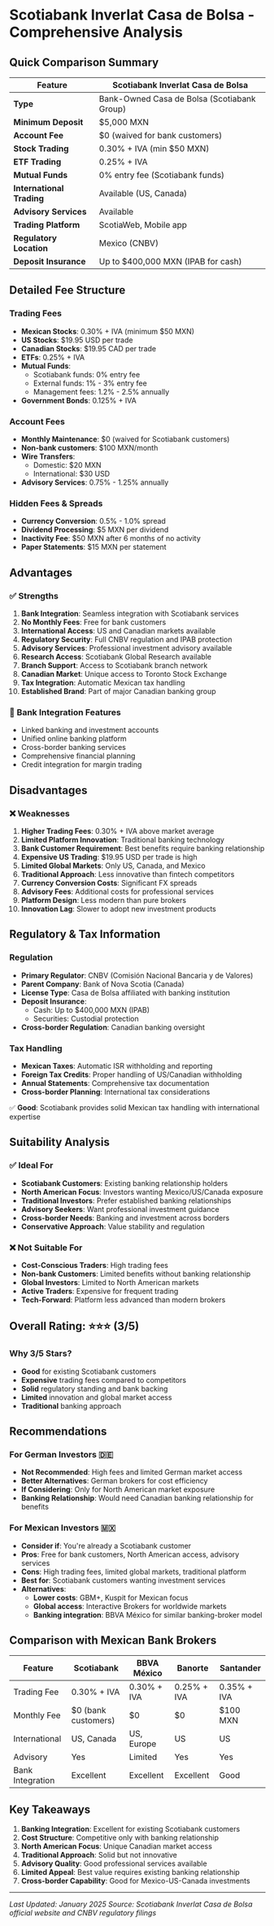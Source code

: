# Scotiabank Inverlat Casa de Bolsa - Comprehensive Analysis

## Quick Comparison Summary

| Feature | Scotiabank Inverlat Casa de Bolsa |
|---------|-----------------------------------|
| **Type** | Bank-Owned Casa de Bolsa (Scotiabank Group) |
| **Minimum Deposit** | $5,000 MXN |
| **Account Fee** | $0 (waived for bank customers) |
| **Stock Trading** | 0.30% + IVA (min $50 MXN) |
| **ETF Trading** | 0.25% + IVA |
| **Mutual Funds** | 0% entry fee (Scotiabank funds) |
| **International Trading** | Available (US, Canada) |
| **Advisory Services** | Available |
| **Trading Platform** | ScotiaWeb, Mobile app |
| **Regulatory Location** | Mexico (CNBV) |
| **Deposit Insurance** | Up to $400,000 MXN (IPAB for cash) |

## Detailed Fee Structure

### Trading Fees
- **Mexican Stocks**: 0.30% + IVA (minimum $50 MXN)
- **US Stocks**: $19.95 USD per trade
- **Canadian Stocks**: $19.95 CAD per trade
- **ETFs**: 0.25% + IVA
- **Mutual Funds**: 
  - Scotiabank funds: 0% entry fee
  - External funds: 1% - 3% entry fee
  - Management fees: 1.2% - 2.5% annually
- **Government Bonds**: 0.125% + IVA

### Account Fees
- **Monthly Maintenance**: $0 (waived for Scotiabank customers)
- **Non-bank customers**: $100 MXN/month
- **Wire Transfers**: 
  - Domestic: $20 MXN
  - International: $30 USD
- **Advisory Services**: 0.75% - 1.25% annually

### Hidden Fees & Spreads
- **Currency Conversion**: 0.5% - 1.0% spread
- **Dividend Processing**: $5 MXN per dividend
- **Inactivity Fee**: $50 MXN after 6 months of no activity
- **Paper Statements**: $15 MXN per statement

## Advantages

### ✅ Strengths
1. **Bank Integration**: Seamless integration with Scotiabank services
2. **No Monthly Fees**: Free for bank customers
3. **International Access**: US and Canadian markets available
4. **Regulatory Security**: Full CNBV regulation and IPAB protection
5. **Advisory Services**: Professional investment advisory available
6. **Research Access**: Scotiabank Global Research available
7. **Branch Support**: Access to Scotiabank branch network
8. **Canadian Market**: Unique access to Toronto Stock Exchange
9. **Tax Integration**: Automatic Mexican tax handling
10. **Established Brand**: Part of major Canadian banking group

### 🔧 Bank Integration Features
- Linked banking and investment accounts
- Unified online banking platform
- Cross-border banking services
- Comprehensive financial planning
- Credit integration for margin trading

## Disadvantages

### ❌ Weaknesses
1. **Higher Trading Fees**: 0.30% + IVA above market average
2. **Limited Platform Innovation**: Traditional banking technology
3. **Bank Customer Requirement**: Best benefits require banking relationship
4. **Expensive US Trading**: $19.95 USD per trade is high
5. **Limited Global Markets**: Only US, Canada, and Mexico
6. **Traditional Approach**: Less innovative than fintech competitors
7. **Currency Conversion Costs**: Significant FX spreads
8. **Advisory Fees**: Additional costs for professional services
9. **Platform Design**: Less modern than pure brokers
10. **Innovation Lag**: Slower to adopt new investment products

## Regulatory & Tax Information

### Regulation
- **Primary Regulator**: CNBV (Comisión Nacional Bancaria y de Valores)
- **Parent Company**: Bank of Nova Scotia (Canada)
- **License Type**: Casa de Bolsa affiliated with banking institution
- **Deposit Insurance**: 
  - Cash: Up to $400,000 MXN (IPAB)
  - Securities: Custodial protection
- **Cross-border Regulation**: Canadian banking oversight

### Tax Handling
- **Mexican Taxes**: Automatic ISR withholding and reporting
- **Foreign Tax Credits**: Proper handling of US/Canadian withholding
- **Annual Statements**: Comprehensive tax documentation
- **Cross-border Planning**: International tax considerations

✅ **Good**: Scotiabank provides solid Mexican tax handling with international expertise

## Suitability Analysis

### ✅ Ideal For
- **Scotiabank Customers**: Existing banking relationship holders
- **North American Focus**: Investors wanting Mexico/US/Canada exposure
- **Traditional Investors**: Prefer established banking relationships
- **Advisory Seekers**: Want professional investment guidance
- **Cross-border Needs**: Banking and investment across borders
- **Conservative Approach**: Value stability and regulation

### ❌ Not Suitable For
- **Cost-Conscious Traders**: High trading fees
- **Non-bank Customers**: Limited benefits without banking relationship
- **Global Investors**: Limited to North American markets
- **Active Traders**: Expensive for frequent trading
- **Tech-Forward**: Platform less advanced than modern brokers

## Overall Rating: ⭐⭐⭐ (3/5)

### Why 3/5 Stars?
- **Good** for existing Scotiabank customers
- **Expensive** trading fees compared to competitors
- **Solid** regulatory standing and bank backing
- **Limited** innovation and global market access
- **Traditional** banking approach

## Recommendations

### For German Investors 🇩🇪
- **Not Recommended**: High fees and limited German market access
- **Better Alternatives**: German brokers for cost efficiency
- **If Considering**: Only for North American market exposure
- **Banking Relationship**: Would need Canadian banking relationship for benefits

### For Mexican Investors 🇲🇽
- **Consider if**: You're already a Scotiabank customer
- **Pros**: Free for bank customers, North American access, advisory services
- **Cons**: High trading fees, limited global markets, traditional platform
- **Best for**: Scotiabank customers wanting investment services
- **Alternatives**: 
  - **Lower costs**: GBM+, Kuspit for Mexican focus
  - **Global access**: Interactive Brokers for worldwide markets
  - **Banking integration**: BBVA México for similar banking-broker model

## Comparison with Mexican Bank Brokers

| Feature | Scotiabank | BBVA México | Banorte | Santander |
|---------|-----------|-------------|---------|-----------|
| Trading Fee | 0.30% + IVA | 0.30% + IVA | 0.25% + IVA | 0.35% + IVA |
| Monthly Fee | $0 (bank customers) | $0 | $0 | $100 MXN |
| International | US, Canada | US, Europe | US | US |
| Advisory | Yes | Limited | Yes | Yes |
| Bank Integration | Excellent | Excellent | Excellent | Good |

## Key Takeaways
1. **Banking Integration**: Excellent for existing Scotiabank customers
2. **Cost Structure**: Competitive only with banking relationship
3. **North American Focus**: Unique Canadian market access
4. **Traditional Approach**: Solid but not innovative
5. **Advisory Quality**: Good professional services available
6. **Limited Appeal**: Best value requires existing banking relationship
7. **Cross-border Capability**: Good for Mexico-US-Canada investments

---
*Last Updated: January 2025*
*Source: Scotiabank Inverlat Casa de Bolsa official website and CNBV regulatory filings*
